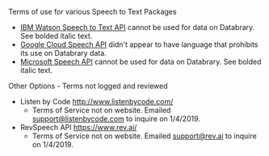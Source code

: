
Terms of use for various Speech to Text Packages

-   [IBM Watson Speech to Text API](IBM-stt-terms.md) cannot be used for data on Databrary. See bolded italic text.
-   [Google Cloud Speech API](google-cloud-speech-API.md) didn't appear to have language that prohibits its use on Databrary data.
-   [Microsoft Speech API](microsoft-speech-API.md) cannot be used for data on Databrary. See bolded italic text.


Other Options - Terms not logged and reviewed  

- Listen by Code http://www.listenbycode.com/   
    - Terms of Service not on website. Emailed support@listenbycode.com to inquire on 1/4/2019.  
- RevSpeech API https://www.rev.ai/  
    - Terms of Service not on website. Emailed support@rev.ai to inquire on 1/4/2019.   